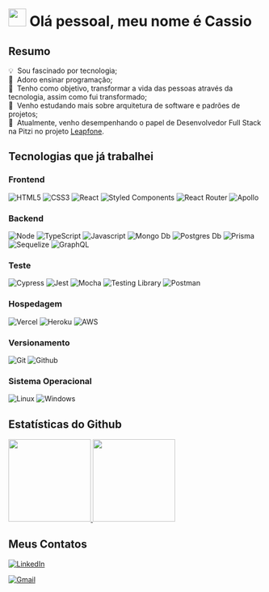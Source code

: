 # <img src="https://cdn.jsdelivr.net/gh/Th3Wall/assets-cdn/PersonalGithubReadme/HandGreet.gif" width="35px" height="35px" />&nbsp;<b>Olá pessoal, meu nome é Cassio</b>

## Resumo

💡 &nbsp;Sou fascinado por tecnologia;\
📙 &nbsp;Adoro ensinar programação;\
🎯 &nbsp;Tenho como objetivo, transformar a vida das pessoas através da tecnologia, assim como fui transformado;\
🌱 &nbsp;Venho estudando mais sobre arquitetura de software e padrões de projetos;\
🚧 &nbsp;Atualmente, venho desempenhando o papel de Desenvolvedor Full Stack na Pitzi no projeto [Leapfone](https://leapfone.com.br/).

## Tecnologias que já trabalhei

### Frontend

<p>
  <img alt="HTML5" src="https://img.shields.io/badge/html5-%23E34F26.svg?style=for-the-badge&logo=html5&logoColor=white" />
  <img alt="CSS3" src="https://img.shields.io/badge/css3-%231572B6.svg?style=for-the-badge&logo=css3&logoColor=white" />
  <img alt="React" src="https://img.shields.io/badge/react-%2320232a.svg?style=for-the-badge&logo=react&logoColor=%2361DAFB" />
  <img alt="Styled Components" src="https://img.shields.io/badge/styled--components-DB7093?style=for-the-badge&logo=styled-components&logoColor=white" />
  <img alt="React Router" src="https://img.shields.io/badge/React_Router-CA4245?style=for-the-badge&logo=react-router&logoColor=white" />
  <img alt="Apollo" src="https://img.shields.io/badge/-ApolloGraphQL-311C87?style=for-the-badge&logo=apollo-graphql" />
</p>

### Backend

<p>
  <img alt="Node" src="https://img.shields.io/badge/node.js-6DA55F?style=for-the-badge&logo=node.js&logoColor=white" />
  <img alt="TypeScript" src="https://img.shields.io/badge/typescript-%23007ACC.svg?style=for-the-badge&logo=typescript&logoColor=white" />
  <img alt="Javascript" src="https://img.shields.io/badge/javascript-%23323330.svg?style=for-the-badge&logo=javascript&logoColor=%23F7DF1E" />
  <img alt="Mongo Db" src="https://img.shields.io/badge/MongoDB-%234ea94b.svg?style=for-the-badge&logo=mongodb&logoColor=white" />
  <img alt="Postgres Db" src="https://img.shields.io/badge/postgres-%23316192.svg?style=for-the-badge&logo=postgresql&logoColor=white" />
  <img alt="Prisma" src="https://img.shields.io/badge/Prisma-3982CE?style=for-the-badge&logo=Prisma&logoColor=white" />
  <img alt="Sequelize" src="https://img.shields.io/badge/Sequelize-52B0E7?style=for-the-badge&logo=Sequelize&logoColor=white" />
  <img alt="GraphQL" src="https://img.shields.io/badge/-GraphQL-E10098?style=for-the-badge&logo=graphql&logoColor=white" />
</p>

### Teste

<p>
  <img alt="Cypress" src="https://img.shields.io/badge/-cypress-%23E5E5E5?style=for-the-badge&logo=cypress&logoColor=058a5e" />
  <img alt="Jest" src="https://img.shields.io/badge/-jest-%23C21325?style=for-the-badge&logo=jest&logoColor=white" />
  <img alt="Mocha" src="https://img.shields.io/badge/-mocha-%238D6748?style=for-the-badge&logo=mocha&logoColor=white" />
  <img alt="Testing Library" src="https://img.shields.io/badge/-TestingLibrary-%23E33332?style=for-the-badge&logo=testing-library&logoColor=white" />
  <img alt="Postman" src="https://img.shields.io/badge/Postman-FF6C37?style=for-the-badge&logo=postman&logoColor=white" />
</p>

### Hospedagem

<p>
 <img alt="Vercel" src="https://img.shields.io/badge/vercel-%23000000.svg?style=for-the-badge&logo=vercel&logoColor=white" />
  <img alt="Heroku" src="https://img.shields.io/badge/heroku-%23430098.svg?style=for-the-badge&logo=heroku&logoColor=white" />
  <img alt="AWS" src="https://img.shields.io/badge/AWS-%23FF9900.svg?style=for-the-badge&logo=amazon-aws&logoColor=white" />
</p>

### Versionamento

<p>
  <img alt="Git" src="https://img.shields.io/badge/git-%23F05033.svg?style=for-the-badge&logo=git&logoColor=white" />
  <img alt="Github" src="https://img.shields.io/badge/github-%23121011.svg?style=for-the-badge&logo=github&logoColor=white" />
</p>

### Sistema Operacional

<p>
  <img alt="Linux" src="https://img.shields.io/badge/Linux-FCC624?style=for-the-badge&logo=linux&logoColor=black" />
  <img alt="Windows" src="https://img.shields.io/badge/Windows-0078D6?style=for-the-badge&logo=windows&logoColor=white" />
</p>

## Estatísticas do Github

<p>
  <a href="https://github.com/cassiosilva93">
  <img height="163em" src="https://github-readme-stats.vercel.app/api?username=cassiosilva93&show_icons=true&theme=dracula&include_all_commits=true&count_private=true"/>
  <img height="163em" src="https://github-readme-stats.vercel.app/api/top-langs/?username=cassiosilva93&layout=compact&langs_count=10&theme=dracula&hide=CMake%2C%20Makefile"/>
  </a>
</p>

## Meus Contatos

<p>
  <a href="https://www.linkedin.com/in/cassiooliveira93/" target="_blank"><img alt="LinkedIn" src="https://img.shields.io/badge/-Linkedin-%230077B5.svg?&style=for-the-badge&logo=linkedin&logoColor=white" /></a>

<a href="mailto:cassio.work93@gmail.com" target="_blank"><img alt="Gmail" src="https://img.shields.io/badge/-Gmail-EA4335?style=for-the-badge&logo=gmail&logoColor=white" /></a>

</p>

